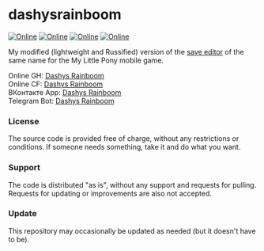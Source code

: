 # dashysrainboom

[![Online](https://img.shields.io/website?url=https%3A%2F%2Fjackiewaltryan.github.io%2Fdashysrainboom&label=Online%20GH&logo=github&cacheSeconds=600&style=flat-square)](https://jackiewaltryan.github.io/dashysrainboom)
[![Online](https://img.shields.io/website?url=https%3A%2F%2Fdashysrainboom.pages.dev&label=Online%20CF&logo=github&cacheSeconds=600&style=flat-square)](https://dashysrainboom.pages.dev)
[![Online](https://img.shields.io/website?url=https%3A%2F%2Fvk.com%2Fapp51879230&label=ВКонтакте%20App&logo=github&cacheSeconds=600&style=flat-square&down_message=up&down_color=%2344cc11)](https://vk.com/app51879230)
[![Online](https://img.shields.io/website?url=https%3A%2F%2Ft.me%2FDashysRainboomBot&label=Telegram%20Bot&logo=github&cacheSeconds=600&style=flat-square)](https://t.me/DashysRainboomBot)

My modified (lightweight and Russified) version of the [save editor](https://www.reddit.com/r/MLPIOS/comments/2v3s8v/dashys_rainboom_android_mlp_savegame_editor/) of the same name for the My Little Pony mobile game.

Online GH: [Dashys Rainboom](https://jackiewaltryan.github.io/dashysrainboom)<br>
Online CF: [Dashys Rainboom](https://dashysrainboom.pages.dev)<br>
ВКонтакте App: [Dashys Rainboom](https://vk.com/app51879230)<br>
Telegram Bot: [Dashys Rainboom](https://t.me/DashysRainboomBot)

### License

The source code is provided free of charge, without any restrictions or conditions.  If someone needs something, take it and do what you want.

### Support

The code is distributed "as is", without any support and requests for pulling. Requests for updating or improvements are also not accepted.

### Update

This repository may occasionally be updated as needed (but it doesn't have to be).
